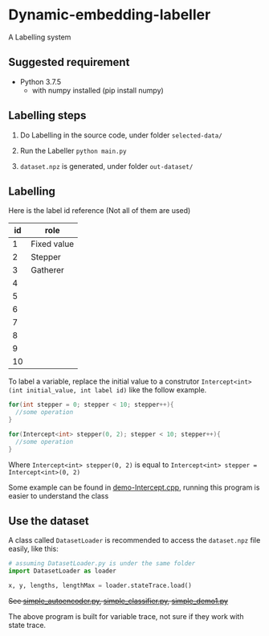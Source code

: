 # Dynamic-embedding-labeller

A Labelling system

## Suggested requirement

- Python 3.7.5
  - with numpy installed (pip install numpy)
  
## Labelling steps

1. Do Labelling in the source code, under folder `selected-data/`

2. Run the Labeller
`python main.py`

3. `dataset.npz` is generated, under folder `out-dataset/`

## Labelling

Here is the label id reference (Not all of them are used)

| id  | role        |
| --- | ----------- |
| 1   | Fixed value |
| 2   | Stepper     |
| 3   | Gatherer    |
| 4   |             |
| 5   |             |
| 6   |             |
| 7   |             |
| 8   |             |
| 9   |             |
| 10  |             |

To label a variable, replace the initial value to a construtor `Intercept<int>(int initial_value, int label id)` like the follow example.

```c++
for(int stepper = 0; stepper < 10; stepper++){
  //some operation
}
```

```c++
for(Intercept<int> stepper(0, 2); stepper < 10; stepper++){
  //some operation
}
```

Where `Intercept<int> stepper(0, 2)` is equal to `Intercept<int> stepper = Intercept<int>(0, 2)`

Some example can be found in [demo-Intercept.cpp](https://github.com/ttdyce/Dynamic-embedding-labeller/blob/master/demo-Intercept.cpp), running this program is easier to understand the class

<!-- ## Explore the dataset

A file `out-dataset/dataset.npz` will be created after labelling.

You can use the `explore-dataset.py` to see the result briefy.

`python explore-dataset.py` -->

## Use the dataset

A class called `DatasetLoader` is recommended to access the `dataset.npz` file easily, like this:

```python
# assuming DatasetLoader.py is under the same folder
import DatasetLoader as loader

x, y, lengths, lengthMax = loader.stateTrace.load()

```

~~See [simple_autoencoder.py](https://github.com/ttdyce/Dynamic-embedding-labeller/blob/master/simple_autoencoder.py), [simple_classifier.py](https://github.com/ttdyce/Dynamic-embedding-labeller/blob/master/simple_classifier.py), [simple_demo1.py](https://github.com/ttdyce/Dynamic-embedding-labeller/blob/master/simple_demo1.py)~~

The above program is built for variable trace, not sure if they work with state trace.
